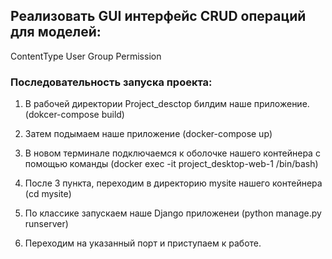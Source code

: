 ## Реализовать GUI интерфейс CRUD операций для моделей:
ContentType
User
Group
Permission

### Последовательность запуска проекта:

1. В рабочей директории Project_desctop билдим наше приложение. (dokcer-compose build)


2. Затем подымаем наше приложение (docker-compose up)


3. В новом терминале подключаемся к оболочке нашего контейнера с помощью команды (docker exec -it project_desktop-web-1 /bin/bash)


4. После 3 пункта, переходим в директорию mysite нашего контейнера (cd mysite)


5. По классике запускаем наше Django приложенеи (python manage.py runserver)


6. Переходим на указанный порт и приступаем к работе.
